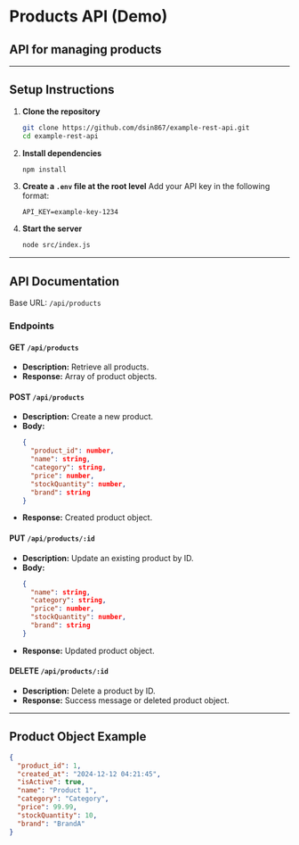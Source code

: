 # Products API (Demo)
## API for managing products

---

## Setup Instructions

1. **Clone the repository**
   ```bash
   git clone https://github.com/dsin867/example-rest-api.git
   cd example-rest-api
   ```
2. **Install dependencies**
   ```bash
   npm install
   ```
3. **Create a `.env` file at the root level**
   Add your API key in the following format:
   ```env
   API_KEY=example-key-1234
   ```
4. **Start the server**
   ```bash
   node src/index.js
   ```

---

## API Documentation

Base URL: `/api/products`

### Endpoints

#### GET `/api/products`
- **Description:** Retrieve all products.
- **Response:** Array of product objects.

#### POST `/api/products`
- **Description:** Create a new product.
- **Body:**
  ```json
  {
    "product_id": number,
    "name": string,
    "category": string,
    "price": number,
    "stockQuantity": number,
    "brand": string
  }
  ```
- **Response:** Created product object.

#### PUT `/api/products/:id`
- **Description:** Update an existing product by ID.
- **Body:**
  ```json
  {
    "name": string,
    "category": string,
    "price": number,
    "stockQuantity": number,
    "brand": string
  }
  ```
- **Response:** Updated product object.

#### DELETE `/api/products/:id`
- **Description:** Delete a product by ID.
- **Response:** Success message or deleted product object.

---

## Product Object Example
```json
{
  "product_id": 1,
  "created_at": "2024-12-12 04:21:45",
  "isActive": true,
  "name": "Product 1",
  "category": "Category",
  "price": 99.99,
  "stockQuantity": 10,
  "brand": "BrandA"
}
```
